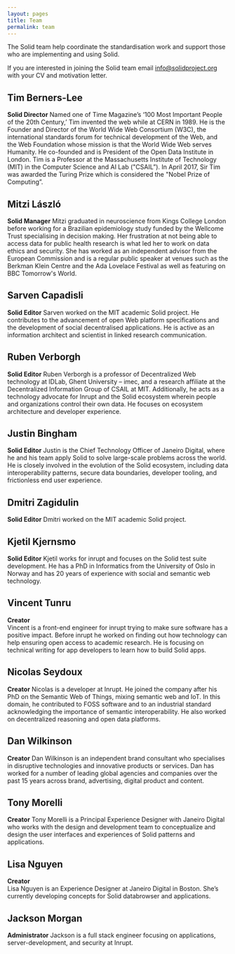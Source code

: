 ```yaml
---
layout: pages
title: Team
permalink: team
---
```


The Solid team help coordinate the standardisation work and support those who are implementing and using Solid. 

If you are interested in joining the Solid team email info@solidproject.org with your CV and motivation letter.

## Tim Berners-Lee
**Solid Director** 
Named one of Time Magazine’s ‘100 Most Important People of the 20th Century,’ Tim invented the web while at CERN in 1989. He is the Founder and Director of the World Wide Web Consortium (W3C), the international standards forum for technical development of the Web, and the Web Foundation whose mission is that the World Wide Web serves Humanity. He co-founded and is President of the Open Data Institute in London. Tim is a Professor at the Massachusetts Institute of Technology (MIT) in the Computer Science and AI Lab ("CSAIL”). In April 2017, Sir Tim was awarded the Turing Prize which is considered the "Nobel Prize of Computing”.

## Mitzi László
**Solid Manager** 
Mitzi graduated in neuroscience from Kings College London before working for a Brazilian epidemiology study funded by the Wellcome Trust specialising in decision making. Her frustration at not being able to access data for public health research is what led her to work on data ethics and security. She has worked as an independent advisor from the European Commission and is a regular public speaker at venues such as the Berkman Klein Centre and the Ada Lovelace Festival as well as featuring on BBC Tomorrow's World. 

## Sarven Capadisli
**Solid Editor** 
Sarven worked on the MIT academic Solid project. He contributes to the advancement of open Web platform specifications and the development of social decentralised applications. He is active as an information architect and scientist in linked research communication.

## Ruben Verborgh 
**Solid Editor**
Ruben Verborgh is a professor of Decentralized Web technology at IDLab, Ghent University – imec, and a research affiliate at the Decentralized Information Group of CSAIL at MIT. Additionally, he acts as a technology advocate for Inrupt and the Solid ecosystem wherein people and organizations control their own data. He focuses on ecosystem architecture and developer experience.

## Justin Bingham
**Solid Editor** 
Justin is the Chief Technology Officer of Janeiro Digital, where he and his team apply Solid to solve large-scale problems across the world. He is closely involved in the evolution of the Solid ecosystem, including data interoperability patterns, secure data boundaries, developer tooling, and frictionless end user experience.

## Dmitri Zagidulin
**Solid Editor** 
Dmitri worked on the MIT academic Solid project. 

## Kjetil Kjernsmo
**Solid Editor** 
Kjetil works for inrupt and focuses on the Solid test suite development. He has a PhD in  Informatics from the University of Oslo in Norway and has 20 years of experience with social and semantic web technology.

## Vincent Tunru 
**Creator**   
Vincent is a front-end engineer for inrupt trying to make sure software has a positive impact. Before inrupt he worked on finding out how technology can help ensuring open access to academic research. He is focusing on technical writing for app developers to learn how to build Solid apps. 

## Nicolas Seydoux 
**Creator** 
Nicolas is a developer at Inrupt. He joined the company after his PhD on the Semantic Web of Things, mixing semantic web and IoT. In this domain, he contributed to FOSS software and to an industrial standard acknowledging the importance of semantic interoperability. He also worked on decentralized reasoning and open data platforms.

## Dan Wilkinson 
**Creator** 
Dan Wilkinson is an independent brand consultant who specialises in disruptive technologies and innovative products or services. Dan has worked for a number of leading global agencies and companies over the past 15 years across brand, advertising, digital product and content.

## Tony Morelli 
**Creator** 
Tony Morelli is a Principal Experience Designer with Janeiro Digital who works with the design and development team to conceptualize and design the user interfaces and experiences of Solid patterns and applications.

## Lisa Nguyen 
**Creator**  
Lisa Nguyen is an Experience Designer at Janeiro Digital in Boston. She’s currently developing concepts for Solid databrowser and applications.

## Jackson Morgan
**Administrator** 
Jackson is a full stack engineer focusing on applications, server-development, and security at Inrupt.
